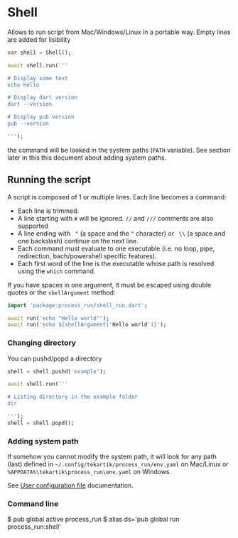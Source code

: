 # Shell

Allows to run script from Mac/Windows/Linux in a portable way. Empty lines are added for lisibility

```dart
var shell = Shell();

await shell.run('''

# Display some text
echo Hello

# Display dart version
dart --version

# Display pub version
pub --version

''');
```

the command will be looked in the system paths (`PATH` variable). See section later in this this document about
adding system paths.

## Running the script

A script is composed of 1 or multiple lines. Each line becomes a command:
- Each line is trimmed.
- A line starting with `#` will be ignored. `//` and `///` comments are also supported
- A line ending with ` ^` (a space and the `^` character) or ` \\` (a space and one backslash) continue on the next
    line.
- Each command must evaluate to one executable (i.e. no loop, pipe, redirection, bach/powershell specific features).
- Each first word of the line is the executable whose path is resolved using the `which` command. 

If you have spaces in one argument, it must be escaped using double quotes or the `shellArgument` method:

```dart
import 'package:process_run/shell_run.dart';

await run('echo "Hello world"');
await run('echo ${shellArgument('Hello world')}');
```

### Changing directory

You can pushd/popd a directory

```dart
shell = shell.pushd('example');

await shell.run('''

# Listing directory in the example folder
dir

''');
shell = shell.popd();
```

### Adding system path

If somehow you cannot modify the system path, it will look for any path (last) defined in
 `~/.config/tekartik/process_run/env.yaml` on Mac/Linux or `%APPDATA%\tekartik\process_run\env.yaml` on Windows.
 
 See [User configuration file](user_config.md) documentation.
 
### Command line

$ pub global active process_run
$ alias ds='pub global run process_run:shell'
 
 